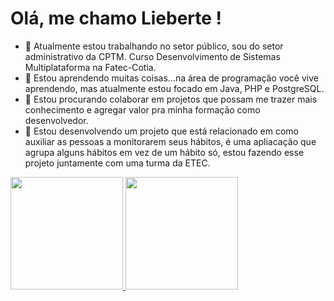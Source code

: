 # Olá, me chamo Lieberte ! 

- 🔭 Atualmente estou trabalhando no setor público, sou do setor administrativo da CPTM. Curso Desenvolvimento de Sistemas Multiplataforma na Fatec-Cotia.
- 🌱 Estou aprendendo muitas coisas...na área de programação você vive aprendendo, mas atualmente estou focado em Java, PHP e PostgreSQL.
- 👯 Estou procurando colaborar em projetos que possam me trazer mais conhecimento e agregar valor pra minha formação como desenvolvedor.
- 🤔 Estou desenvolvendo um projeto que está relacionado em como auxiliar as pessoas a monitorarem seus hábitos, é uma apliacação que agrupa alguns hábitos em vez de um hábito só, estou fazendo esse projeto juntamente com uma turma da ETEC.

<div>
<a href="https://github.com/Liebertt">
<img loading="lazy" height="180em" src="https://github-readme-stats.vercel.app/api/top-langs/?username=Liebertt&layout=compact&langs_count=7&theme=dracula"/>
<img loading="lazy" height="180em" src="https://github-readme-stats.vercel.app/api?username=Liebertt&show_icons=true&theme=dracula&include_all_commits=true&count_private=true"/>
</div>



